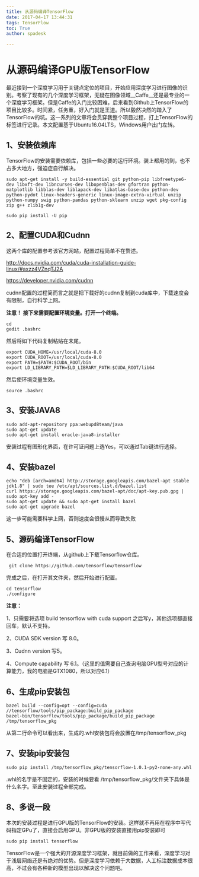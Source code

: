 ```yaml
---
title: 从源码编译TensorFlow
date: 2017-04-17 13:44:31
tags: TensorFlow
toc: True
author: spadesk

---
```


# 从源码编译GPU版TensorFlow

最近接到一个深度学习用于关键点定位的项目，开始应用深度学习进行图像的识别。考察了现有的几个深度学习框架，无疑在图像领域__Caffe__还是最专业的一个深度学习框架。但是Caffe的入门比较困难，后来看到Github上TensorFlow的项目比较多。时间紧，任务重，好入门就是王道。所以毅然决然的踏入了TensorFlow的坑。这一系列的文章将会贯穿我整个项目过程，打上TensorFlow的标签进行记录。本文配置基于Ubuntu16.04LTS，Windows用户出门左转。
<!--more-->
## 1、安装依赖库
TensorFlow的安装需要依赖库，包括一些必要的运行环境。装上都用的到，也不占多大地方，强迫症自行解决。

    sudo apt-get install -y build-essential git python-pip libfreetype6-dev libxft-dev libncurses-dev libopenblas-dev gfortran python-matplotlib libblas-dev liblapack-dev libatlas-base-dev python-dev python-pydot linux-headers-generic linux-image-extra-virtual unzip python-numpy swig python-pandas python-sklearn unzip wget pkg-config zip g++ zlib1g-dev

    sudo pip install -U pip
## 2、配置CUDA和Cudnn
这两个库的配置参考该官方网站，配置过程简单不在赘述。

http://docs.nvidia.com/cuda/cuda-installation-guide-linux/#axzz4VZnqTJ2A

https://developer.nvidia.com/cudnn 

cudnn配置的过程简而言之就是把下载好的cudnn复制到cuda库中，下载速度会有限制，自行科学上网。

__注意！ 接下来需要配置环境变量。打开一个终端。__
   
    cd
    gedit .bashrc
    
然后将如下代码复制粘贴在末尾。

    export CUDA_HOME=/usr/local/cuda-8.0
    export CUDA_ROOT=/usr/local/cuda-8.0
    export PATH=$PATH:$CUDA_ROOT/bin
    export LD_LIBRARY_PATH=$LD_LIBRARY_PATH:$CUDA_ROOT/lib64
    
然后使环境变量生效。

    source .bashrc
## 3、安装JAVA8
    sudo add-apt-repository ppa:webupd8team/java
    sudo apt-get update
    sudo apt-get install oracle-java8-installer
安装过程有图形化界面，在许可证问题上选Yes，可以通过Tab键进行选择。
## 4、安装bazel
    echo "deb [arch=amd64] http://storage.googleapis.com/bazel-apt stable jdk1.8" | sudo tee /etc/apt/sources.list.d/bazel.list
    curl https://storage.googleapis.com/bazel-apt/doc/apt-key.pub.gpg | sudo apt-key add -
    sudo apt-get update && sudo apt-get install bazel
    sudo apt-get upgrade bazel
这一步可能需要科学上网，否则速度会很慢从而导致失败
## 5、源码编译TensorFlow
在合适的位置打开终端，从github上下载Tensorflow仓库。

     git clone https://github.com/tensorflow/tensorflow

完成之后，在打开其文件夹，然后开始进行配置。

    cd tensorflow
    ./configure
**注意：**

1、只需要将选项 build tensorflow with cuda support 之后写y，其他选项都直接回车，默认不支持。

2、CUDA SDK version 写 8.0。

3、Cudnn version 写5。

4、Compute capability 写 6.1。（这里的值需要自己查询电脑GPU型号对应的计算能力，我的电脑是GTX1080，所以对应6.1）

## 6、生成pip安装包

    bazel build --config=opt --config=cuda //tensorflow/tools/pip_package:build_pip_package
    bazel-bin/tensorflow/tools/pip_package/build_pip_package /tmp/tensorflow_pkg
    
从第二行命令可以看出来，生成的.whl安装包将会放置在/tmp/tensorflow_pkg

## 7、安装pip安装包

    sudo pip install /tmp/tensorflow_pkg/tensorflow-1.0.1-py2-none-any.whl

.whl的名字是不固定的，安装的时候要看 /tmp/tensorflow_pkg/文件夹下具体是什么名字。至此安装过程全部完成。

## 8、多说一段
本次的安装过程是进行GPU版的TensorFlow的安装。这样就不再用在程序中写代码指定GPu了，直接会启用GPU。非GPU版的安装直接用pip安装即可

    sudo pip install tensorflow
    
TensorFlow是一个强大的开源深度学习框架，就目前做的工作来看，深度学习对于浅层网络还是有绝对的优势。但是深度学习依赖于大数据，人工标注数据成本很高，不过会有各种新的模型出现以解决这个问题吧。

